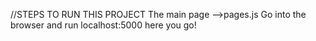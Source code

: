 //STEPS TO RUN THIS PROJECT
The main page -->pages.js
Go into the browser and run localhost:5000
here you go!
